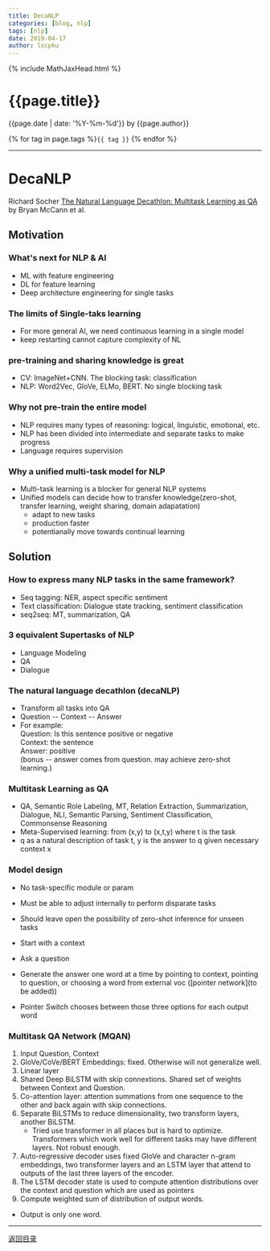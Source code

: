 ```yaml
---
title: DecaNLP
categories: [blog, nlp]
tags: [nlp]
date: 2019-04-17
author: lscpku
---
```


{% include MathJaxHead.html %}

# {{page.title}}

{{page.date | date: '%Y-%m-%d'}} by {{page.author}}

{% for tag in page.tags %}`{{ tag }}` {% endfor %}

---

# DecaNLP
Richard Socher
[The Natural Language Decathlon: Multitask Learning as QA](https://arxiv.org/pdf/1806.08730.pdf) by Bryan McCann et al.

## Motivation
### What's next for NLP & AI
- ML with feature engineering
- DL for feature learning
- Deep architecture engineering for single tasks


### The limits of Single-taks learning
- For more general AI, we need continuous learning in a single model
- keep restarting cannot capture complexity of NL

### pre-training and sharing knowledge is great
- CV: ImageNet+CNN.
  The blocking task: classification
- NLP: Word2Vec, GloVe,  ELMo, BERT.
  No single blocking task

### Why not pre-train the entire model
- NLP requires many types of reasoning: logical, linguistic, emotional, etc.
- NLP has been divided into intermediate and separate tasks to make progress
- Language requires supervision

### Why a unified multi-task model for NLP
- Multi-task learning is a blocker for general NLP systems
- Unified models can decide how to transfer knowledge(zero-shot, transfer learning, weight sharing, domain adapatation)
	- adapt to new tasks
	- production faster
	- potentianally move towards continual learning

## Solution
### How to express many NLP tasks in the same framework?
- Seq tagging: NER, aspect specific sentiment
- Text classification: Dialogue state tracking, sentiment classification 
- seq2seq: MT, summarization, QA

### 3 equivalent Supertasks of NLP
- Language Modeling
- QA
- Dialogue

### The natural language decathlon (decaNLP)
- Transform all tasks into QA
- Question -- Context -- Answer
- For example: <br>
Question: Is this sentence positive or negative <br>
Context: the sentence <br>
Answer: positive <br>
(bonus -- answer comes from question. may achieve zero-shot learning.)

### Multitask Learning as QA
- QA, Semantic Role Labeling, MT, Relation Extraction, Summarization, Dialogue, NLI, Semantic Parsing, Sentiment Classification, Commonsense Reasoning
- Meta-Supervised learning: from (x,y) to (x,t,y) where t is the task
- q as a natural description of task t, y is the answer to q given necessary context x

### Model design
- No task-specific module or param
- Must be able to adjust internally to perform disparate tasks
- Should leave open the possibility of zero-shot inference for unseen tasks

- Start with a context
- Ask a question
- Generate the answer one word at a time by pointing to context, pointing to question, or choosing a word from external voc ([pointer network](to be added))
- Pointer Switch chooses between those three options for each output word

### Multitask QA Network (MQAN)
1. Input Question, Context
2. GloVe/CoVe/BERT Embeddings: fixed. Otherwise will not generalize well.
3. Linear layer
4. Shared Deep BiLSTM with skip connextions. Shared set of weights between Context and Question.
5. Co-attention layer: attention summations from one sequence to the other and back again with skip connections.
6. Separate BiLSTMs to reduce dimensionality, two transform layers, another BiLSTM. 
	- Tried use transformer in all places but is hard to optimize. Transformers which work well for different tasks may have different layers. Not robust enough.
7. Auto-regressive decoder uses fixed GloVe and character n-gram embeddings, two transformer layers and an LSTM layer that attend to outputs of the last three layers of the encoder.
8. The LSTM decoder state is used to compute attention distributions over the context and question which are used as pointers
9. Compute weighted sum of distribution of output words.

- Output is only one word.


---

[返回目录](/table_of_posts.html)
